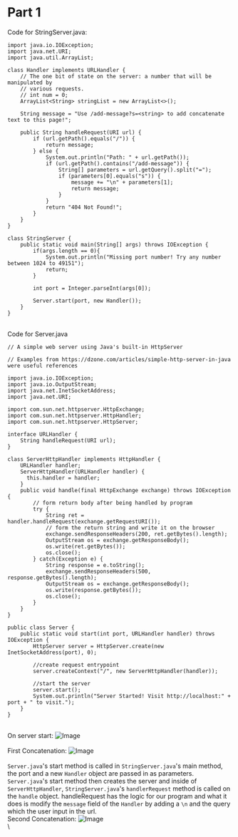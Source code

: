 # Part 1
Code for StringServer.java:
```
import java.io.IOException;
import java.net.URI;
import java.util.ArrayList;

class Handler implements URLHandler {
    // The one bit of state on the server: a number that will be manipulated by
    // various requests.
    // int num = 0;
    ArrayList<String> stringList = new ArrayList<>();

    String message = "Use /add-message?s=<string> to add concatenate text to this page!";

    public String handleRequest(URI url) {
        if (url.getPath().equals("/")) {
            return message;
        } else {
            System.out.println("Path: " + url.getPath());
            if (url.getPath().contains("/add-message")) {
                String[] parameters = url.getQuery().split("=");
                if (parameters[0].equals("s")) {
                    message += "\n" + parameters[1];
                    return message;
                } 
            }
            return "404 Not Found!";
        }
    }
}

class StringServer {
    public static void main(String[] args) throws IOException {
        if(args.length == 0){
            System.out.println("Missing port number! Try any number between 1024 to 49151");
            return;
        }

        int port = Integer.parseInt(args[0]);

        Server.start(port, new Handler());
    }
}
```
\
Code for Server.java
```
// A simple web server using Java's built-in HttpServer

// Examples from https://dzone.com/articles/simple-http-server-in-java were useful references

import java.io.IOException;
import java.io.OutputStream;
import java.net.InetSocketAddress;
import java.net.URI;

import com.sun.net.httpserver.HttpExchange;
import com.sun.net.httpserver.HttpHandler;
import com.sun.net.httpserver.HttpServer;

interface URLHandler {
    String handleRequest(URI url);
}

class ServerHttpHandler implements HttpHandler {
    URLHandler handler;
    ServerHttpHandler(URLHandler handler) {
      this.handler = handler;
    }
    public void handle(final HttpExchange exchange) throws IOException {
        // form return body after being handled by program
        try {
            String ret = handler.handleRequest(exchange.getRequestURI());
            // form the return string and write it on the browser
            exchange.sendResponseHeaders(200, ret.getBytes().length);
            OutputStream os = exchange.getResponseBody();
            os.write(ret.getBytes());
            os.close();
        } catch(Exception e) {
            String response = e.toString();
            exchange.sendResponseHeaders(500, response.getBytes().length);
            OutputStream os = exchange.getResponseBody();
            os.write(response.getBytes());
            os.close();
        }
    }
}

public class Server {
    public static void start(int port, URLHandler handler) throws IOException {
        HttpServer server = HttpServer.create(new InetSocketAddress(port), 0);

        //create request entrypoint
        server.createContext("/", new ServerHttpHandler(handler));

        //start the server
        server.start();
        System.out.println("Server Started! Visit http://localhost:" + port + " to visit.");
    }
}
```
\
On server start:
![Image](https://rutracrafter.github.io/cse15l-lab-reports/assets/onstart.png) \
\
First Concatenation:
![Image](https://rutracrafter.github.io/cse15l-lab-reports/assets/firstconcat.png) \
\
`Server.java`'s start method is called in `StringServer.java`'s main method, the port and a new `Handler` object are passed in as parameters. `Server.java`'s start method then creates the server and inside of `ServerHttpHandler`, `StringServer.java`'s `handlerRequest` method is called on the `handle` object. handleRequest has the logic for our program and what it does is modify the `message` field of the `Handler` by adding a `\n` and the query which the user input in the url.
\
Second Concatenation:
![Image](https://rutracrafter.github.io/cse15l-lab-reports/assets/secondconcat.png) \
\
